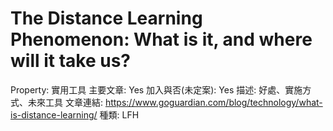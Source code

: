 # The Distance Learning Phenomenon: What is it, and where will it take us?

Property: 實用工具
主要文章: Yes
加入與否(未定案): Yes
描述: 好處、實施方式、未來工具
文章連結: https://www.goguardian.com/blog/technology/what-is-distance-learning/
種類: LFH
